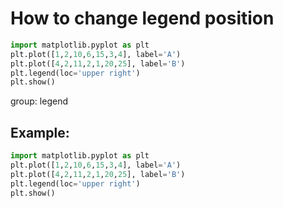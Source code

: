 # How to change legend position

```python
import matplotlib.pyplot as plt
plt.plot([1,2,10,6,15,3,4], label='A')
plt.plot([4,2,11,2,1,20,25], label='B')
plt.legend(loc='upper right')
plt.show()
```


group: legend

## Example: 
```python
import matplotlib.pyplot as plt
plt.plot([1,2,10,6,15,3,4], label='A')
plt.plot([4,2,11,2,1,20,25], label='B')
plt.legend(loc='upper right')
plt.show()
```

